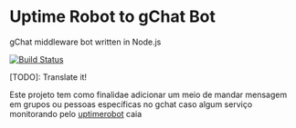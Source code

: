 # Uptime Robot to gChat Bot

 gChat middleware bot written in Node.js

[![Build Status](https://travis-ci.org/durvalrafael/uptimerobot-to-gchat-bot.svg?branch=master)](https://travis-ci.org/durvalrafael/uptimerobot-to-gchat-bot)

[TODO]: Translate it!

Este projeto tem como finalidae adicionar um meio de mandar mensagem em grupos ou pessoas específicas no gchat caso algum serviço monitorando pelo [uptimerobot](https://uptimerobot.com/) caia
